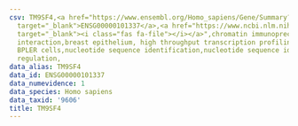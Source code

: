 ```yaml
---
csv: TM9SF4,<a href="https://www.ensembl.org/Homo_sapiens/Gene/Summary?db=core;g=ENSG00000101337"
  target="_blank">ENSG00000101337</a>,<a href="https://www.ncbi.nlm.nih.gov/pubmed/22863008"
  target="_blank"><i class="fas fa-file"></i></a>",chromatin immunoprecipitation assay,direct
  interaction,breast epithelium, high throughput transcription profiling by microarray,
  BPLER cells,nucleotide sequence identification,nucleotide sequence identification,transcriptional
  regulation,
data_alias: TM9SF4
data_id: ENSG00000101337
data_numevidence: 1
data_species: Homo sapiens
data_taxid: '9606'
title: TM9SF4
---
```

